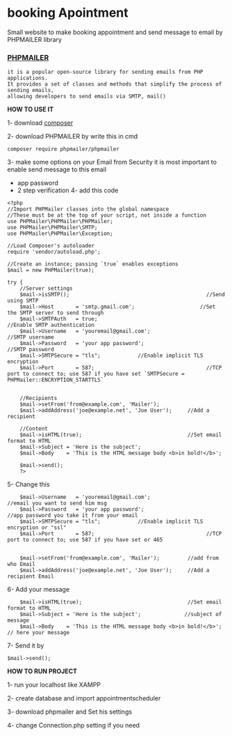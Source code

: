 # booking Apointment

Small website to make booking appointment and send message to email by PHPMAILER library

### [PHPMAILER](https://github.com/PHPMailer/PHPMailer) 
```
it is a popular open-source library for sending emails from PHP applications.
It provides a set of classes and methods that simplify the process of sending emails,
allowing developers to send emails via SMTP, mail()
```


**HOW TO USE IT**


1- download [composer](https://getcomposer.org)

2- download PHPMAILER by write this in cmd 
```
composer require phpmailer/phpmailer
```
3- make some options on your Email from Security it is most important to enable send message to this email
  - app password 
  - 2 step verification
4- add this code
```
<?php
//Import PHPMailer classes into the global namespace
//These must be at the top of your script, not inside a function
use PHPMailer\PHPMailer\PHPMailer;
use PHPMailer\PHPMailer\SMTP;
use PHPMailer\PHPMailer\Exception;

//Load Composer's autoloader
require 'vendor/autoload.php';

//Create an instance; passing `true` enables exceptions
$mail = new PHPMailer(true);

try {
    //Server settings
    $mail->isSMTP();                                            //Send using SMTP
    $mail->Host       = 'smtp.gmail.com';                     //Set the SMTP server to send through
    $mail->SMTPAuth   = true;                                   //Enable SMTP authentication
    $mail->Username   = 'youremail@gmail.com';                     //SMTP username
    $mail->Password   = 'your app password';                               //SMTP password
    $mail->SMTPSecure = "tls";            //Enable implicit TLS encryption
    $mail->Port       = 587;                                    //TCP port to connect to; use 587 if you have set `SMTPSecure = PHPMailer::ENCRYPTION_STARTTLS`


    //Recipients
    $mail->setFrom('from@example.com', 'Mailer');
    $mail->addAddress('joe@example.net', 'Joe User');     //Add a recipient
    
    //Content
    $mail->isHTML(true);                                  //Set email format to HTML
    $mail->Subject = 'Here is the subject';
    $mail->Body    = 'This is the HTML message body <b>in bold!</b>';

    $mail->send();
    ?>
```

5- Change this 
```
    $mail->Username   = 'youremail@gmail.com';                     //email you want to send him msg 
    $mail->Password   = 'your app password';                               //app password you take it from your email 
    $mail->SMTPSecure = "tls";            //Enable implicit TLS encryption or "ssl"
    $mail->Port       = 587;                                    //TCP port to connect to; use 587 if you have set or 465


    $mail->setFrom('from@example.com', 'Mailer');         //add from who Email
    $mail->addAddress('joe@example.net', 'Joe User');     //Add a recipient Email
```
6- Add your message 
```
    $mail->isHTML(true);                                  //Set email format to HTML
    $mail->Subject = 'Here is the subject';              //subject of message
    $mail->Body    = 'This is the HTML message body <b>in bold!</b>';   // here your message 
```
7- Send it by 
```
$mail->send();
```



**HOW TO RUN PROJECT**

  1- run your localhost like XAMPP
  
  2- create database and import appointmentscheduler
  
  3- download phpmailer and Set his settings
  
  4- change Connection.php setting if you need 
